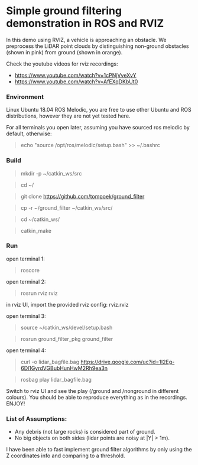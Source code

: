 # Simple ground filtering demonstration in ROS and RVIZ

In this demo using RVIZ, a vehicle is approaching an obstacle. We preprocess the LiDAR point clouds by distinguishing non-ground obstacles (shown in pink) from ground (shown in orange).

Check the youtube videos for rviz recordings:

* https://www.youtube.com/watch?v=1cPNjVveXvY
* https://www.youtube.com/watch?v=AfEXqDKbUt0


### Environment

Linux Ubuntu 18.04 ROS Melodic, you are free to use other Ubuntu and ROS distributions, however they are not yet tested here.

For all terminals you open later, assuming you have sourced ros melodic by default, otherwise:

> echo "source /opt/ros/melodic/setup.bash" >> ~/.bashrc

### Build

> mkdir -p ~/catkin_ws/src

> cd ~/

> git clone https://github.com/tompoek/ground_filter

> cp -r ~/ground_filter ~/catkin_ws/src/

> cd ~/catkin_ws/

> catkin_make

### Run

open terminal 1:

> roscore

open terminal 2:

> rosrun rviz rviz

in rviz UI, import the provided rviz config: rviz.rviz

open terminal 3:

> source ~/catkin_ws/devel/setup.bash

> rosrun ground_filter_pkg ground_filter

open terminal 4:
> curl -o lidar_bagfile.bag https://drive.google.com/uc?id=1I2Eg-6Dl1GyrdVGBubHunHwM2Rh9ea3n

> rosbag play lidar_bagfile.bag

Switch to rviz UI and see the play (/ground and /nonground in different colours). You should be able to reproduce everything as in the recordings. ENJOY!


### List of Assumptions:

- Any debris (not large rocks) is considered part of ground.
- No big objects on both sides (lidar points are noisy at |Y| > 1m).

I have been able to fast implement ground filter algorithms by only using the Z coordinates info and comparing to a threshold.
